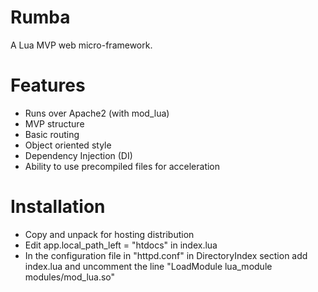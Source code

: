 # Rumba

A Lua MVP web micro-framework.

# Features

- Runs over Apache2 (with mod_lua)
- MVP structure
- Basic routing
- Object oriented style
- Dependency Injection (DI)
- Ability to use precompiled files for acceleration

# Installation

- Copy and unpack for hosting distribution
- Edit app.local_path_left = "htdocs" in index.lua
- In the configuration file in "httpd.conf" in DirectoryIndex section add index.lua and uncomment the line "LoadModule lua_module modules/mod_lua.so"
